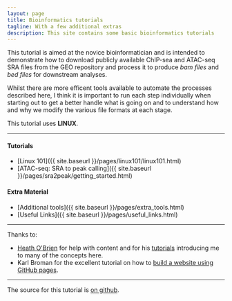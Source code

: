 ```yaml
---
layout: page
title: Bioinformatics tutorials
tagline: With a few additional extras
description: This site contains some basic bioinformatics tutorials
---
```


This tutorial is aimed at the novice bioinformatician and is  intended to demonstrate how to download publicly 
available ChIP-sea and ATAC-seq SRA files from the GEO repository and process it to produce *bam files* and 
*bed files* for downstream analyses.

Whilst there are more efficent tools available to automate the processes described here, I think it is important 
to run each step individually when starting out to get a better handle what is going on and to understand how 
and why we modify the various file formats at each stage.

This tutorial uses **LINUX**.

***

#### Tutorials

- [Linux 101]({{ site.baseurl }}/pages/linux101/linux101.html)
- [ATAC-seq: SRA to peak calling]({{ site.baseurl }}/pages/sra2peak/getting_started.html)

#### Extra Material

- [Additional tools]({{ site.baseurl }}/pages/extra_tools.html)
- [Useful Links]({{ site.baseurl }}/pages/useful_links.html)

***

Thanks to:

+ [Heath O'Brien](https://github.com/hobrien) for help with content and for his [tutorials](https://hobrien.github.io/RNAseqTools/)
 introducing me to many of the concepts here.
+ Karl Broman for the excellent tutorial on how to 
[build a website using GitHub pages](https://github.com/kbroman/simple_site).

***

The source for this tutorial is [on github](https://github.com/Dazcam/SRA-to-Peak).

